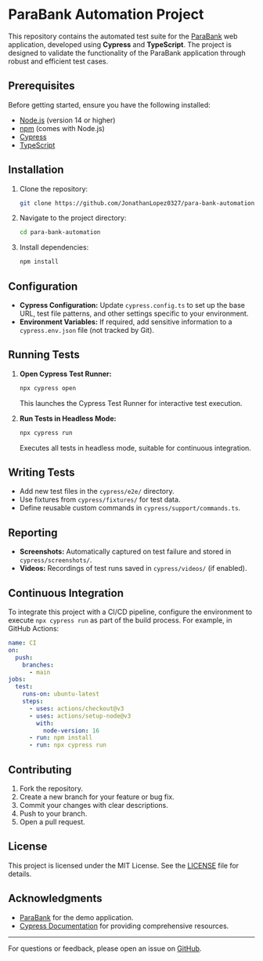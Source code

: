 # ParaBank Automation Project

This repository contains the automated test suite for the [ParaBank](https://parabank.parasoft.com/parabank/index.htm) web application, developed using **Cypress** and **TypeScript**. The project is designed to validate the functionality of the ParaBank application through robust and efficient test cases.

## Prerequisites

Before getting started, ensure you have the following installed:

- [Node.js](https://nodejs.org/) (version 14 or higher)
- [npm](https://www.npmjs.com/) (comes with Node.js)
- [Cypress](https://www.cypress.io/)
- [TypeScript](https://www.typescriptlang.org/)

## Installation

1. Clone the repository:

   ```bash
   git clone https://github.com/JonathanLopez0327/para-bank-automation.git
   ```

2. Navigate to the project directory:

   ```bash
   cd para-bank-automation
   ```

3. Install dependencies:

   ```bash
   npm install
   ```

## Configuration

- **Cypress Configuration:** Update `cypress.config.ts` to set up the base URL, test file patterns, and other settings specific to your environment.
- **Environment Variables:** If required, add sensitive information to a `cypress.env.json` file (not tracked by Git).

## Running Tests

1. **Open Cypress Test Runner:**

   ```bash
   npx cypress open
   ```

   This launches the Cypress Test Runner for interactive test execution.

2. **Run Tests in Headless Mode:**

   ```bash
   npx cypress run
   ```

   Executes all tests in headless mode, suitable for continuous integration.

## Writing Tests

- Add new test files in the `cypress/e2e/` directory.
- Use fixtures from `cypress/fixtures/` for test data.
- Define reusable custom commands in `cypress/support/commands.ts`.

## Reporting

- **Screenshots:** Automatically captured on test failure and stored in `cypress/screenshots/`.
- **Videos:** Recordings of test runs saved in `cypress/videos/` (if enabled).

## Continuous Integration

To integrate this project with a CI/CD pipeline, configure the environment to execute `npx cypress run` as part of the build process. For example, in GitHub Actions:

```yaml
name: CI
on:
  push:
    branches:
      - main
jobs:
  test:
    runs-on: ubuntu-latest
    steps:
      - uses: actions/checkout@v3
      - uses: actions/setup-node@v3
        with:
          node-version: 16
      - run: npm install
      - run: npx cypress run
```

## Contributing

1. Fork the repository.
2. Create a new branch for your feature or bug fix.
3. Commit your changes with clear descriptions.
4. Push to your branch.
5. Open a pull request.

## License

This project is licensed under the MIT License. See the [LICENSE](LICENSE) file for details.

## Acknowledgments

- [ParaBank](https://parabank.parasoft.com/parabank/index.htm) for the demo application.
- [Cypress Documentation](https://docs.cypress.io/) for providing comprehensive resources.

---

For questions or feedback, please open an issue on [GitHub](https://github.com/JonathanLopez0327/para-bank-automation/issues).